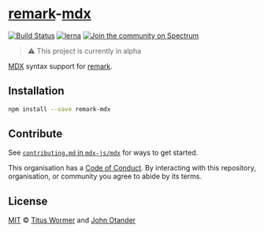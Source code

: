 # [remark][]-[mdx][]

[![Build Status][build-badge]][build]
[![lerna][lerna-badge]][lerna]
[![Join the community on Spectrum][spectrum-badge]][spectrum]

> :warning: This project is currently in alpha

[MDX][] syntax support for [remark][].

## Installation

```sh
npm install --save remark-mdx
```

## Contribute

See [`contributing.md` in `mdx-js/mdx`][contributing] for ways to get started.

This organisation has a [Code of Conduct][coc].
By interacting with this repository, organisation, or community you agree to
abide by its terms.

## License

[MIT][] © [Titus Wormer][author] and [John Otander][author2]

<!-- Definitions -->

[build]: https://travis-ci.com/mdx-js/mdx

[build-badge]: https://travis-ci.com/mdx-js/mdx.svg?branch=master

[lerna]: https://lernajs.io/

[lerna-badge]: https://img.shields.io/badge/maintained%20with-lerna-cc00ff.svg

[spectrum]: https://spectrum.chat/mdx

[spectrum-badge]: https://withspectrum.github.io/badge/badge.svg

[contributing]: https://github.com/mdx-js/mdx/blob/master/contributing.md

[coc]: https://github.com/mdx-js/mdx/blob/master/code-of-conduct.md

[mit]: license

[remark]: https://github.com/remarkjs/remark

[mdx]: https://github.com/mdx-js/mdx

[author]: https://wooorm.com

[author2]: https://johno.com
